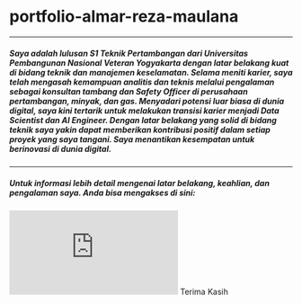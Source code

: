 # portfolio-almar-reza-maulana
---
##### Saya adalah lulusan S1 Teknik Pertambangan dari Universitas Pembangunan Nasional Veteran Yogyakarta dengan latar belakang kuat di bidang teknik dan manajemen keselamatan. Selama meniti karier, saya telah mengasah kemampuan analitis dan teknis melalui pengalaman sebagai konsultan tambang dan Safety Officer di perusahaan pertambangan, minyak, dan gas. Menyadari potensi luar biasa di dunia digital, saya kini tertarik untuk melakukan transisi karier menjadi Data Scientist dan AI Engineer. Dengan latar belakang yang solid di bidang teknik saya yakin dapat memberikan kontribusi positif dalam setiap proyek yang saya tangani. Saya menantikan kesempatan untuk berinovasi di dunia digital.
---
##### Untuk informasi lebih detail mengenai latar belakang, keahlian, dan pengalaman saya. Anda bisa mengakses di sini:
![CV](https://github.com/Almar-Reza-Maulana/portfolio-almar-reza-maulana/blob/main/CV-pdf/CV-ALMAR%20REZA%20MAULANA.pdf)
Terima Kasih 
